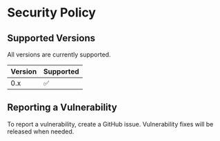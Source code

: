 # Security Policy

## Supported Versions

All versions are currently supported.

| Version | Supported          |
|---------|--------------------|
| 0.x     | :white_check_mark: |

## Reporting a Vulnerability

To report a vulnerability, create a GitHub issue. Vulnerability fixes will be released when needed.
